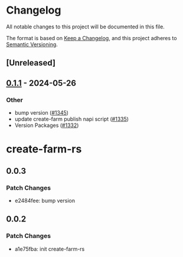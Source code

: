 # Changelog
All notable changes to this project will be documented in this file.

The format is based on [Keep a Changelog](https://keepachangelog.com/en/1.0.0/),
and this project adheres to [Semantic Versioning](https://semver.org/spec/v2.0.0.html).

## [Unreleased]

## [0.1.1](https://github.com/farm-fe/farm/compare/create-farm-rs-v0.1.0...create-farm-rs-v0.1.1) - 2024-05-26

### Other
- bump version ([#1345](https://github.com/farm-fe/farm/pull/1345))
- update create-farm publish napi script ([#1335](https://github.com/farm-fe/farm/pull/1335))
- Version Packages ([#1332](https://github.com/farm-fe/farm/pull/1332))
# create-farm-rs

## 0.0.3

### Patch Changes

- e2484fee: bump version

## 0.0.2

### Patch Changes

- a1e75fba: init create-farm-rs

